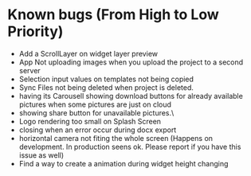 # Known bugs (From High to Low Priority)

- Add a ScrollLayer on widget layer preview
- App Not uploading images when you upload the project to a second server
- Selection input values on templates not being copied
- Sync Files not being deleted when project is deleted.
- <PictureInput /> having its Carousell showing download buttons for already available pictures when some pictures are just on cloud
- <PictureInput /> showing share button for unavailable pictures.\
- Logo rendering too small on Splash Screen
- <AlertLayer /> closing when an error occur during docx export
- horizontal camera not fiting the whole screen (Happens on development. In production seens ok. Please report if you have this issue as well)
- Find a way to create a animation during widget height changing